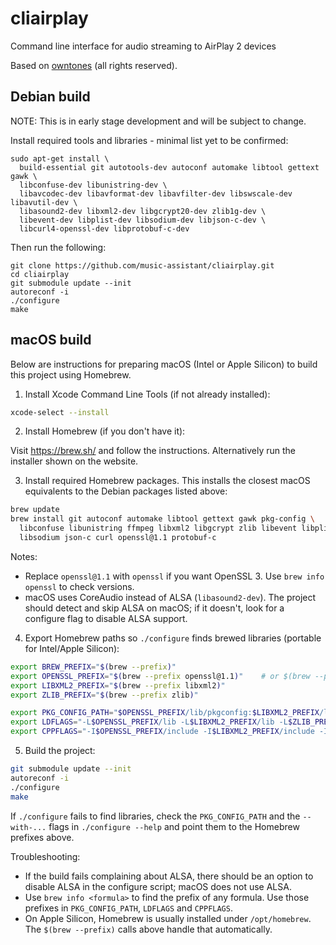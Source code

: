 # cliairplay

Command line interface for audio streaming to AirPlay 2 devices

Based on [owntones](https://github.com/owntone/owntone-server) (all rights reserved).

## Debian build

NOTE: This is in early stage development and will be subject to change.

Install required tools and libraries - minimal list yet to be confirmed:

```
sudo apt-get install \
  build-essential git autotools-dev autoconf automake libtool gettext gawk \
  libconfuse-dev libunistring-dev \
  libavcodec-dev libavformat-dev libavfilter-dev libswscale-dev libavutil-dev \
  libasound2-dev libxml2-dev libgcrypt20-dev zlib1g-dev \
  libevent-dev libplist-dev libsodium-dev libjson-c-dev \
  libcurl4-openssl-dev libprotobuf-c-dev
```

Then run the following:

```
git clone https://github.com/music-assistant/cliairplay.git
cd cliairplay
git submodule update --init
autoreconf -i
./configure
make
```

## macOS build

Below are instructions for preparing macOS (Intel or Apple Silicon) to build this project using Homebrew.

1. Install Xcode Command Line Tools (if not already installed):

```zsh
xcode-select --install
```

2. Install Homebrew (if you don't have it):

Visit https://brew.sh/ and follow the instructions. Alternatively run the installer shown on the website.

3. Install required Homebrew packages. This installs the closest macOS equivalents to the Debian packages listed above:

```zsh
brew update
brew install git autoconf automake libtool gettext gawk pkg-config \
  libconfuse libunistring ffmpeg libxml2 libgcrypt zlib libevent libplist \
  libsodium json-c curl openssl@1.1 protobuf-c
```

Notes:

- Replace `openssl@1.1` with `openssl` if you want OpenSSL 3. Use `brew info openssl` to check versions.
- macOS uses CoreAudio instead of ALSA (`libasound2-dev`). The project should detect and skip ALSA on macOS; if it doesn't, look for a configure flag to disable ALSA support.

4. Export Homebrew paths so `./configure` finds brewed libraries (portable for Intel/Apple Silicon):

```zsh
export BREW_PREFIX="$(brew --prefix)"
export OPENSSL_PREFIX="$(brew --prefix openssl@1.1)"    # or $(brew --prefix openssl)
export LIBXML2_PREFIX="$(brew --prefix libxml2)"
export ZLIB_PREFIX="$(brew --prefix zlib)"

export PKG_CONFIG_PATH="$OPENSSL_PREFIX/lib/pkgconfig:$LIBXML2_PREFIX/lib/pkgconfig:$ZLIB_PREFIX/lib/pkgconfig:$PKG_CONFIG_PATH"
export LDFLAGS="-L$OPENSSL_PREFIX/lib -L$LIBXML2_PREFIX/lib -L$ZLIB_PREFIX/lib $LDFLAGS"
export CPPFLAGS="-I$OPENSSL_PREFIX/include -I$LIBXML2_PREFIX/include -I$ZLIB_PREFIX/include $CPPFLAGS"
```

5. Build the project:

```zsh
git submodule update --init
autoreconf -i
./configure
make
```

If `./configure` fails to find libraries, check the `PKG_CONFIG_PATH` and the `--with-...` flags in `./configure --help` and point them to the Homebrew prefixes above.

Troubleshooting:

- If the build fails complaining about ALSA, there should be an option to disable ALSA in the configure script; macOS does not use ALSA.
- Use `brew info <formula>` to find the prefix of any formula. Use those prefixes in `PKG_CONFIG_PATH`, `LDFLAGS` and `CPPFLAGS`.
- On Apple Silicon, Homebrew is usually installed under `/opt/homebrew`. The `$(brew --prefix)` calls above handle that automatically.
